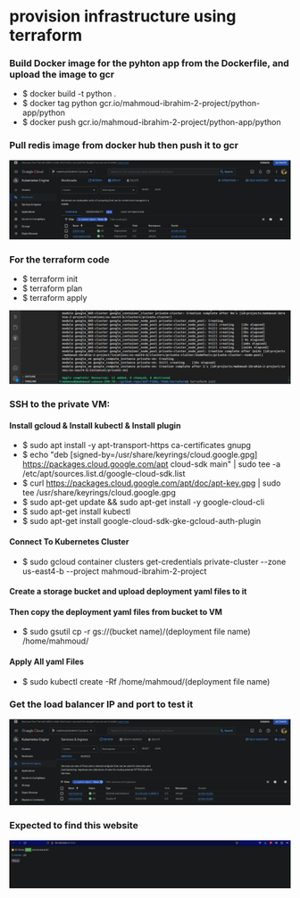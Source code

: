 # provision infrastructure using terraform

### Build Docker image for the pyhton app from the Dockerfile, and upload the image to gcr
  * $ docker build -t python .
  * $ docker tag python gcr.io/mahmoud-ibrahim-2-project/python-app/python
  * $ docker push gcr.io/mahmoud-ibrahim-2-project/python-app/python

### Pull redis image from docker hub then push it to gcr

![home_Page Image](./gcp-project/images.png)

### For the terraform code
  * $ terraform init
  * $ terraform plan
  * $ terraform apply

![home_Page Image](./gcp-project/terraform.png)

### SSH to the private VM:

#### Install gcloud & Install kubectl & Install plugin
  * $ sudo apt install -y apt-transport-https ca-certificates gnupg
  * $ echo "deb [signed-by=/usr/share/keyrings/cloud.google.gpg] https://packages.cloud.google.com/apt    cloud-sdk main" | sudo tee -a /etc/apt/sources.list.d/google-cloud-sdk.list
  * $ curl https://packages.cloud.google.com/apt/doc/apt-key.gpg | sudo tee /usr/share/keyrings/cloud.google.gpg
  * $ sudo apt-get update && sudo apt-get install -y google-cloud-cli
  * $ sudo apt-get install kubectl
  * $ sudo apt-get install google-cloud-sdk-gke-gcloud-auth-plugin

#### Connect To Kubernetes Cluster
  * $ sudo gcloud container clusters get-credentials private-cluster --zone us-east4-b --project mahmoud-ibrahim-2-project

#### Create a storage bucket and upload deployment yaml files to it
#### Then copy the deployment yaml files from bucket to VM
  * $ sudo gsutil cp -r gs://(bucket name)/(deployment file name) /home/mahmoud/

#### Apply All yaml Files
  * $ sudo kubectl create -Rf /home/mahmoud/(deployment file name)

### Get the load balancer IP and port to test it

![home_Page Image](./gcp-project/loadbalancer.png)


### Expected to find this website 

![home_Page Image](./gcp-project/website.png)









